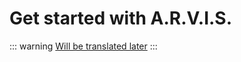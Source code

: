 # Get started with A.R.V.I.S.

::: warning
[Will be translated later](/ru/documents/get-started)
:::